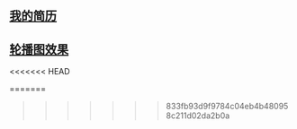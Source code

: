## [我的简历](https://chenbeile.github.io/My-Resume/html/jianli.html )
## [轮播图效果](http://bluechen.top/%E8%BD%AE%E6%92%AD%E5%9B%BEdemo/index.html)
<<<<<<< HEAD

=======
>>>>>>> 833fb93d9f9784c04eb4b480958c211d02da2b0a
